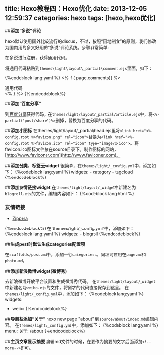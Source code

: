 title:  Hexo教程四：Hexo优化
date: 2013-12-05 12:59:37
categories: hexo
tags: [hexo,hexo优化]
---
##**添加“多说”评论**

hexo默认使用国外比较流行的disqus，不过，按照“因地制宜”的原则，我们修改为国内用的多又好用的“多说”评论系统。步骤非常简单:

在多说进行注册，获得通用代码。

将通用代码粘贴到`themes\light\layout\_partial\comment.ejs`里面，如下：

{%codeblock lang:yaml %}
<% if ( page.comments){ %>
<section id="comment">
通用代码
</section>
<% } %>
{%endcodeblock%}

<!-- more -->

##**添加“百度分享”**

到[百度分享](http://share.baidu.com/code)获得代码，在`themes/light/layout/_partial/article.ejs`中，将`<%-partial('post/share')%>`删掉，替换为百度分享的代码。

##**添加小图标**
在themes/light/layout/_partial/head.ejs里将`<link href="<%- config.root %>favicon.png" rel="icon">`替换为`<link href="<%- config.root %>favicon.ico" rel="icon" type="image/x-ico">`。将favicon.ico图标文件放在source目录下。制作图标的网站，[http://www.faviconer.com](http://www.faviconer.com)。

##**添加分类、标签云widget**
很简单，在`themes/light/_config.yml`中，添加如下：
{%codeblock lang:yaml %}
	widgets:
	- category
	- tagcloud
{%endcodeblock%}

##**添加友情链接widget**
在`themes/light/layout/_widge`t中新建名为`blogroll.ejs`的文件，编辑内容如下：
{%codeblock lang:html %}
<div class="widget tag">
<h3 class="title">友情链接</h3>
<ul class="entry">
<li><a href="http://zipperary.com/" title="Zippera's Blog">Zippera</a></li>
</ul>
</div>
{%endcodeblock%}
在`themes/light/_config.yml`中，添加如下：
{%codeblock lang:yaml %}
widgets:
- blogroll
{%endcodeblock%}

##**生成post时默认生成categories配置项**

在`scaffolds/post.md`中，添加一行`categories:`。同理可应用在`page.md`和`photo.md`。

##**添加新浪微博widget(微博秀)**

去新浪微博开放平台设置和生成微博秀代码。
在`themes/light/layout/_widget`中新建名为`weibo.ejs`的文件，将刚才的代码直接保存到这里。
在`themes/light/_config.yml`中，添加如下：
{%codeblock lang:yaml %}
widgets:
- weibo
{%endcodeblock%}

##**导航栏添加“关于”**
	hexo new page "about"
到`source/about/index.md`编辑内容。
在`themes/light/_config.yml`中，添加如下：
{%codeblock lang:yaml %}
menu:
  关于: /about
{%endcodeblock%}

##**主页文章显示摘要**
编辑md文件的时候，在要作为摘要的文字后面添加`<!--more-->`即可。